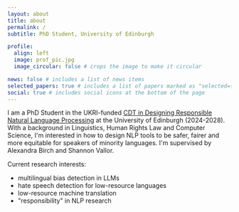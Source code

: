 ```yaml
---
layout: about
title: about
permalink: /
subtitle: PhD Student, University of Edinburgh

profile:
  align: left
  image: prof_pic.jpg
  image_circular: false # crops the image to make it circular

news: false # includes a list of news items
selected_papers: true # includes a list of papers marked as "selected={true}"
social: true # includes social icons at the bottom of the page
---
```


I am a PhD Student in the UKRI-funded <a href='https://www.responsiblenlp.org/'> CDT in Designing Responsible Natural Language Processing</a> at the University of Edinburgh (2024-2028). With a background in Linguistics, Human Rights Law and Computer Science, I'm interested in how to design NLP tools to be safer, fairer and more equitable for speakers of minority languages. I'm supervised by Alexandra Birch and Shannon Vallor.

Current research interests:  
  - multilingual bias detection in LLMs
  - hate speech detection for low-resource languages
  - low-resource machine translation
  - "responsibility" in NLP research 

